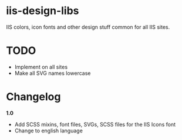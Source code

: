 iis-design-libs
===============

IIS colors, icon fonts and other design stuff common for all IIS sites.

TODO
====
* Implement on all sites
* Make all SVG names lowercase

Changelog
=========

**1.0**
* Add SCSS mixins, font files, SVGs, SCSS files for the IIS Icons font
* Change to english language